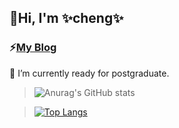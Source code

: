 ## 👋Hi, I'm ✨cheng✨
### ⚡[My Blog](https://carveybunt.github.io/blog/)
<!--
**carveybunt/carveybunt** is a ✨ _special_ ✨ repository because its `README.md` (this file) appears on your GitHub profile.

Here are some ideas to get you started:

- 🔭 I’m currently working on ...
- 🌱 I’m currently learning ...
- 👯 I’m looking to collaborate on ...
- 🤔 I’m looking for help with ...
- 💬 Ask me about ...
- 📫 How to reach me: ...
- 😄 Pronouns: ...
- ⚡ Fun fact: ...
-->
 🌱 I’m currently ready for postgraduate.

> ![Anurag's GitHub stats](https://github-readme-stats.vercel.app/api?username=carveybunt&show_icons=true&theme=radical)

> [![Top Langs](https://github-readme-stats.vercel.app/api/top-langs/?username=carveybunt&layout=compact&theme=tokyonight)](https://github.com/anuraghazra/github-readme-stats)
